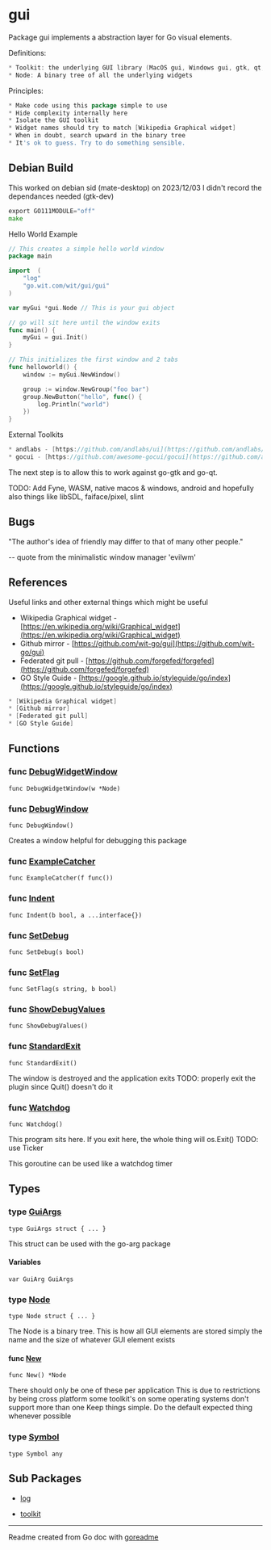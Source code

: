 # gui

Package gui implements a abstraction layer for Go visual elements.

Definitions:

```go
* Toolkit: the underlying GUI library (MacOS gui, Windows gui, gtk, qt, etc)
* Node: A binary tree of all the underlying widgets
```

Principles:

```go
* Make code using this package simple to use
* Hide complexity internally here
* Isolate the GUI toolkit
* Widget names should try to match [Wikipedia Graphical widget]
* When in doubt, search upward in the binary tree
* It's ok to guess. Try to do something sensible.
```

## Debian Build

This worked on debian sid (mate-desktop) on 2023/12/03
I didn't record the dependances needed (gtk-dev)

```go
export GO111MODULE="off"
make
```

Hello World Example

```go
// This creates a simple hello world window
package main

import 	(
	"log"
	"go.wit.com/wit/gui/gui"
)

var myGui *gui.Node // This is your gui object

// go will sit here until the window exits
func main() {
	myGui = gui.Init()
}

// This initializes the first window and 2 tabs
func helloworld() {
	window := myGui.NewWindow()

	group := window.NewGroup("foo bar")
	group.NewButton("hello", func() {
		log.Println("world")
	})
}
```

External Toolkits

```go
* andlabs - [https://github.com/andlabs/ui](https://github.com/andlabs/ui)
* gocui - [https://github.com/awesome-gocui/gocui](https://github.com/awesome-gocui/gocui)
```

The next step is to allow this to work against go-gtk and go-qt.

TODO: Add Fyne, WASM, native macos & windows, android and
hopefully also things like libSDL, faiface/pixel, slint

## Bugs

"The author's idea of friendly may differ to that of many other people."

-- quote from the minimalistic window manager 'evilwm'

## References

Useful links and other
external things which might be useful

* Wikipedia Graphical widget - [https://en.wikipedia.org/wiki/Graphical_widget](https://en.wikipedia.org/wiki/Graphical_widget)
* Github mirror - [https://github.com/wit-go/gui](https://github.com/wit-go/gui)
* Federated git pull - [https://github.com/forgefed/forgefed](https://github.com/forgefed/forgefed)
* GO Style Guide - [https://google.github.io/styleguide/go/index](https://google.github.io/styleguide/go/index)

```go
* [Wikipedia Graphical widget]
* [Github mirror]
* [Federated git pull]
* [GO Style Guide]
```

## Functions

### func [DebugWidgetWindow](/debugWidget.go#L52)

`func DebugWidgetWindow(w *Node)`

### func [DebugWindow](/debugWindow.go#L21)

`func DebugWindow()`

Creates a window helpful for debugging this package

### func [ExampleCatcher](/chan.go#L37)

`func ExampleCatcher(f func())`

### func [Indent](/debug.go#L124)

`func Indent(b bool, a ...interface{})`

### func [SetDebug](/debug.go#L28)

`func SetDebug(s bool)`

### func [SetFlag](/debug.go#L50)

`func SetFlag(s string, b bool)`

### func [ShowDebugValues](/debug.go#L82)

`func ShowDebugValues()`

### func [StandardExit](/main.go#L153)

`func StandardExit()`

The window is destroyed and the application exits
TODO: properly exit the plugin since Quit() doesn't do it

### func [Watchdog](/watchdog.go#L16)

`func Watchdog()`

This program sits here.
If you exit here, the whole thing will os.Exit()
TODO: use Ticker

This goroutine can be used like a watchdog timer

## Types

### type [GuiArgs](/structs.go#L29)

`type GuiArgs struct { ... }`

This struct can be used with the go-arg package

#### Variables

```golang
var GuiArg GuiArgs
```

### type [Node](/structs.go#L59)

`type Node struct { ... }`

The Node is a binary tree. This is how all GUI elements are stored
simply the name and the size of whatever GUI element exists

#### func [New](/main.go#L120)

`func New() *Node`

There should only be one of these per application
This is due to restrictions by being cross platform
some toolkit's on some operating systems don't support more than one
Keep things simple. Do the default expected thing whenever possible

### type [Symbol](/plugin.go#L17)

`type Symbol any`

## Sub Packages

* [log](./log)

* [toolkit](./toolkit)

---
Readme created from Go doc with [goreadme](https://github.com/posener/goreadme)
